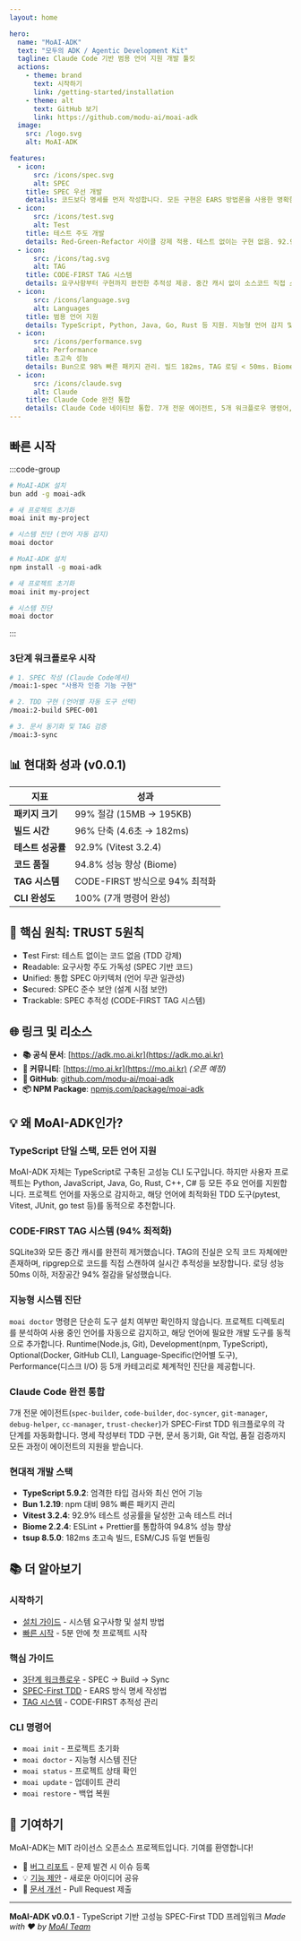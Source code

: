 ```yaml
---
layout: home

hero:
  name: "MoAI-ADK"
  text: "모두의 ADK / Agentic Development Kit"
  tagline: Claude Code 기반 범용 언어 지원 개발 툴킷
  actions:
    - theme: brand
      text: 시작하기
      link: /getting-started/installation
    - theme: alt
      text: GitHub 보기
      link: https://github.com/modu-ai/moai-adk
  image:
    src: /logo.svg
    alt: MoAI-ADK

features:
  - icon:
      src: /icons/spec.svg
      alt: SPEC
    title: SPEC 우선 개발
    details: 코드보다 명세를 먼저 작성합니다. 모든 구현은 EARS 방법론을 사용한 명확한 요구사항으로 시작합니다.
  - icon:
      src: /icons/test.svg
      alt: Test
    title: 테스트 주도 개발
    details: Red-Green-Refactor 사이클 강제 적용. 테스트 없이는 구현 없음. 92.9% 테스트 성공률 (Vitest).
  - icon:
      src: /icons/tag.svg
      alt: TAG
    title: CODE-FIRST TAG 시스템
    details: 요구사항부터 구현까지 완전한 추적성 제공. 중간 캐시 없이 소스코드 직접 스캔으로 94% 최적화 달성.
  - icon:
      src: /icons/language.svg
      alt: Languages
    title: 범용 언어 지원
    details: TypeScript, Python, Java, Go, Rust 등 지원. 지능형 언어 감지 및 자동 도구 매핑.
  - icon:
      src: /icons/performance.svg
      alt: Performance
    title: 초고속 성능
    details: Bun으로 98% 빠른 패키지 관리. 빌드 182ms, TAG 로딩 < 50ms. Biome 94.8% 성능 향상.
  - icon:
      src: /icons/claude.svg
      alt: Claude
    title: Claude Code 완전 통합
    details: Claude Code 네이티브 통합. 7개 전문 에이전트, 5개 워크플로우 명령어, 8개 이벤트 훅.
---
```


## 빠른 시작

:::code-group

```bash [Bun (권장)]
# MoAI-ADK 설치
bun add -g moai-adk

# 새 프로젝트 초기화
moai init my-project

# 시스템 진단 (언어 자동 감지)
moai doctor
```

```bash [npm]
# MoAI-ADK 설치
npm install -g moai-adk

# 새 프로젝트 초기화
moai init my-project

# 시스템 진단
moai doctor
```

:::

### 3단계 워크플로우 시작

```bash
# 1. SPEC 작성 (Claude Code에서)
/moai:1-spec "사용자 인증 기능 구현"

# 2. TDD 구현 (언어별 자동 도구 선택)
/moai:2-build SPEC-001

# 3. 문서 동기화 및 TAG 검증
/moai:3-sync
```

## 📊 현대화 성과 (v0.0.1)

| 지표 | 성과 |
|------|------|
| **패키지 크기** | 99% 절감 (15MB → 195KB) |
| **빌드 시간** | 96% 단축 (4.6초 → 182ms) |
| **테스트 성공률** | 92.9% (Vitest 3.2.4) |
| **코드 품질** | 94.8% 성능 향상 (Biome) |
| **TAG 시스템** | CODE-FIRST 방식으로 94% 최적화 |
| **CLI 완성도** | 100% (7개 명령어 완성) |

## 🎨 핵심 원칙: TRUST 5원칙

- **T**est First: 테스트 없이는 코드 없음 (TDD 강제)
- **R**eadable: 요구사항 주도 가독성 (SPEC 기반 코드)
- **U**nified: 통합 SPEC 아키텍처 (언어 무관 일관성)
- **S**ecured: SPEC 준수 보안 (설계 시점 보안)
- **T**rackable: SPEC 추적성 (CODE-FIRST TAG 시스템)

## 🌐 링크 및 리소스

- **📚 공식 문서**: [https://adk.mo.ai.kr](https://adk.mo.ai.kr)
- **💬 커뮤니티**: [https://mo.ai.kr](https://mo.ai.kr) *(오픈 예정)*
- **🐙 GitHub**: [github.com/modu-ai/moai-adk](https://github.com/modu-ai/moai-adk)
- **📦 NPM Package**: [npmjs.com/package/moai-adk](https://www.npmjs.com/package/moai-adk)

## 💡 왜 MoAI-ADK인가?

### TypeScript 단일 스택, 모든 언어 지원
MoAI-ADK 자체는 TypeScript로 구축된 고성능 CLI 도구입니다. 하지만 사용자 프로젝트는 Python, JavaScript, Java, Go, Rust, C++, C# 등 모든 주요 언어를 지원합니다. 프로젝트 언어를 자동으로 감지하고, 해당 언어에 최적화된 TDD 도구(pytest, Vitest, JUnit, go test 등)를 동적으로 추천합니다.

### CODE-FIRST TAG 시스템 (94% 최적화)
SQLite3와 모든 중간 캐시를 완전히 제거했습니다. TAG의 진실은 오직 코드 자체에만 존재하며, ripgrep으로 코드를 직접 스캔하여 실시간 추적성을 보장합니다. 로딩 성능 50ms 이하, 저장공간 94% 절감을 달성했습니다.

### 지능형 시스템 진단
`moai doctor` 명령은 단순히 도구 설치 여부만 확인하지 않습니다. 프로젝트 디렉토리를 분석하여 사용 중인 언어를 자동으로 감지하고, 해당 언어에 필요한 개발 도구를 동적으로 추가합니다. Runtime(Node.js, Git), Development(npm, TypeScript), Optional(Docker, GitHub CLI), Language-Specific(언어별 도구), Performance(디스크 I/O) 등 5개 카테고리로 체계적인 진단을 제공합니다.

### Claude Code 완전 통합
7개 전문 에이전트(`spec-builder`, `code-builder`, `doc-syncer`, `git-manager`, `debug-helper`, `cc-manager`, `trust-checker`)가 SPEC-First TDD 워크플로우의 각 단계를 자동화합니다. 명세 작성부터 TDD 구현, 문서 동기화, Git 작업, 품질 검증까지 모든 과정이 에이전트의 지원을 받습니다.

### 현대적 개발 스택
- **TypeScript 5.9.2**: 엄격한 타입 검사와 최신 언어 기능
- **Bun 1.2.19**: npm 대비 98% 빠른 패키지 관리
- **Vitest 3.2.4**: 92.9% 테스트 성공률을 달성한 고속 테스트 러너
- **Biome 2.2.4**: ESLint + Prettier를 통합하여 94.8% 성능 향상
- **tsup 8.5.0**: 182ms 초고속 빌드, ESM/CJS 듀얼 번들링

## 📚 더 알아보기

### 시작하기
- [설치 가이드](/getting-started/installation) - 시스템 요구사항 및 설치 방법
- [빠른 시작](/getting-started/quick-start) - 5분 안에 첫 프로젝트 시작

### 핵심 가이드
- [3단계 워크플로우](/guide/workflow) - SPEC → Build → Sync
- [SPEC-First TDD](/guide/spec-first-tdd) - EARS 방식 명세 작성법
- [TAG 시스템](/guide/tag-system) - CODE-FIRST 추적성 관리

### CLI 명령어
- `moai init` - 프로젝트 초기화
- `moai doctor` - 지능형 시스템 진단
- `moai status` - 프로젝트 상태 확인
- `moai update` - 업데이트 관리
- `moai restore` - 백업 복원

## 🤝 기여하기

MoAI-ADK는 MIT 라이선스 오픈소스 프로젝트입니다. 기여를 환영합니다!

- 🐛 [버그 리포트](https://github.com/modu-ai/moai-adk/issues) - 문제 발견 시 이슈 등록
- 💡 [기능 제안](https://github.com/modu-ai/moai-adk/discussions) - 새로운 아이디어 공유
- 📝 [문서 개선](https://github.com/modu-ai/moai-adk/pulls) - Pull Request 제출

---

**MoAI-ADK v0.0.1** - TypeScript 기반 고성능 SPEC-First TDD 프레임워크
*Made with ❤️ by [MoAI Team](https://mo.ai.kr)*